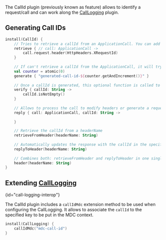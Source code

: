 [//]: # (title: CallId)

<include src="lib.xml" include-id="outdated_warning"/>

The CallId plugin (previously known as feature) allows to identify a request/call and can work along the [CallLogging](call-logging.md) plugin.

## Generating Call IDs 

```kotlin
install(CallId) {
    // Tries to retrieve a callId from an ApplicationCall. You can add several retrievers and all will be executed coalescing until one of them is not null.  
    retrieve { // call: ApplicationCall ->
        call.request.header(HttpHeaders.XRequestId)
    }
    
    // If can't retrieve a callId from the ApplicationCall, it will try the generate blocks coalescing until one of them is not null.
    val counter = atomic(0)
    generate { "generated-call-id-${counter.getAndIncrement()}" }
    
    // Once a callId is generated, this optional function is called to verify if the retrieved or generated callId String is valid. 
    verify { callId: String ->
        callId.isNotEmpty()
    }
    
    // Allows to process the call to modify headers or generate a request from the callId
    reply { call: ApplicationCall, callId: String ->
    
    }

    // Retrieve the callId from a headerName
    retrieveFromHeader(headerName: String)
    
    // Automatically updates the response with the callId in the specified headerName
    replyToHeader(headerName: String)
    
    // Combines both: retrieveFromHeader and replyToHeader in one single call
    header(headerName: String)
}
```

## Extending [CallLogging](logging.md#call_logging)
{id="call-logging-interop"}

The CallId plugin includes a `callIdMdc` extension method to be used when configuring the CallLogging.
It allows to associate the `callId` to the specified key to be put in the MDC context. 

```kotlin
install(CallLogging) {
    callIdMdc("mdc-call-id")
}
```